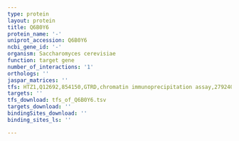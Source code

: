 ```yaml
---
type: protein
layout: protein
title: Q6B0Y6
protein_name: '-'
uniprot_accession: Q6B0Y6
ncbi_gene_id: '-'
organism: Saccharomyces cerevisiae
function: target gene
number_of_interactions: '1'
orthologs: ''
jaspar_matrices: ''
tfs: HTZ1,Q12692,854150,GTRD,chromatin immunoprecipitation assay,27924024%5Buid%5D,No
targets: ''
tfs_download: tfs_of_Q6B0Y6.tsv
targets_download: ''
bindingSites_download: ''
binding_sites_ls: ''

---
```

